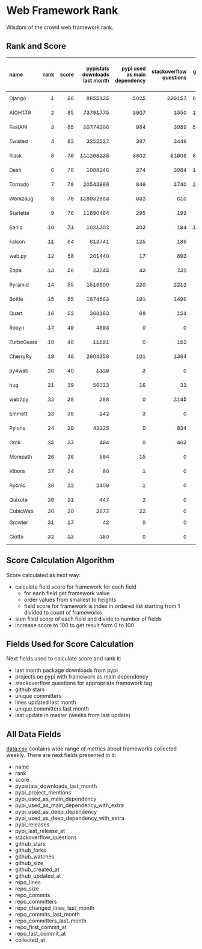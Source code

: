 # Web Framework Rank
Wisdom of the crowd web framework rank.

## Rank and Score
<sub>name</sub> | <sub>rank</sub> | <sub>score</sub> | <sub>pypistats downloads last month</sub> | <sub>pypi used as main dependency</sub> | <sub>stackoverflow questions</sub> | <sub>github stars</sub> | <sub>repo unique committers</sub> | <sub>repo changed lines last month</sub> | <sub>repo unique committers last month</sub> | <sub>repo last commit</sub>
:--- | ---: | ---: | ---: | ---: | ---: | ---: | ---: | ---: | ---: | ---:
[<sub>Django</sub>](https://github.com/django/django "first commit: 2005-07-13") | [<sub>1</sub>](# "  +0 last week") | [<sub>96</sub>](# "  +1 last week") | [<sub>8855135</sub>](# "  #7 in pypistats downloads last month +0.97% last week") | [<sub>5025</sub>](# "  #1 in pypi used as main dependency +0.3% last week") | [<sub>299157</sub>](# "  #1 in stackoverflow questions +0.1% last week") | [<sub>67026</sub>](# "  #1 in github stars +0.18% last week") | [<sub>2784</sub>](# "  #1 in repo unique committers +0.14% last week") | [<sub>3602</sub>](# "▼ #3 in repo changed lines last month -7.33% last week") | [<sub>34</sub>](# "  #1 in repo unique committers last month -12.82% last week") | [<sub>2022-10-29</sub>](# "▲ #1 in repo last commit 1 week ago")
[<sub>AIOHTTP</sub>](https://github.com/aio-libs/aiohttp "first commit: 2013-10-01") | [<sub>2</sub>](# "▲ +1 last week") | [<sub>85</sub>](# "▲ -2 last week") | [<sub>73791775</sub>](# "  #3 in pypistats downloads last month +2.17% last week") | [<sub>3907</sub>](# "  #2 in pypi used as main dependency +0.7% last week") | [<sub>1550</sub>](# "  #9 in stackoverflow questions +0.32% last week") | [<sub>12963</sub>](# "  #7 in github stars +0.19% last week") | [<sub>676</sub>](# "  #3 in repo unique committers +0.0% last week") | [<sub>136</sub>](# "▼ #13 in repo changed lines last month -33.33% last week") | [<sub>6</sub>](# "▲ #3 in repo unique committers last month +0.0% last week") | [<sub>2022-10-29</sub>](# "  #1 in repo last commit 1 week ago")
[<sub>FastAPI</sub>](https://github.com/tiangolo/fastapi "first commit: 2018-12-05; uses: Starlette") | [<sub>3</sub>](# "▼ -1 last week") | [<sub>85</sub>](# "▼ -3 last week") | [<sub>10774366</sub>](# "  #6 in pypistats downloads last month +2.72% last week") | [<sub>984</sub>](# "  #4 in pypi used as main dependency +1.76% last week") | [<sub>3959</sub>](# "  #4 in stackoverflow questions +0.69% last week") | [<sub>50951</sub>](# "  #3 in github stars +0.38% last week") | [<sub>402</sub>](# "  #6 in repo unique committers +0.0% last week") | [<sub>826</sub>](# "▼ #5 in repo changed lines last month +0.0% last week") | [<sub>6</sub>](# "▲ #3 in repo unique committers last month +0.0% last week") | [<sub>2022-10-20</sub>](# "▼ #13 in repo last commit 2 weeks ago")
[<sub>Twisted</sub>](https://github.com/twisted/twisted "first commit: 2001-07-09") | [<sub>4</sub>](# "  +0 last week") | [<sub>83</sub>](# "  +2 last week") | [<sub>3252527</sub>](# "  #8 in pypistats downloads last month -1.08% last week") | [<sub>387</sub>](# "  #7 in pypi used as main dependency +0.52% last week") | [<sub>3446</sub>](# "  #6 in stackoverflow questions +0.12% last week") | [<sub>4815</sub>](# "  #15 in github stars +0.19% last week") | [<sub>289</sub>](# "  #9 in repo unique committers +0.0% last week") | [<sub>128374</sub>](# "▼ #2 in repo changed lines last month +84.46% last week") | [<sub>10</sub>](# "  #2 in repo unique committers last month +25.0% last week") | [<sub>2022-10-29</sub>](# "▲ #1 in repo last commit 1 week ago")
[<sub>Flask</sub>](https://github.com/pallets/flask "first commit: 2010-04-06; uses: Werkzeug") | [<sub>5</sub>](# "▲ +1 last week") | [<sub>79</sub>](# "▲ -2 last week") | [<sub>111298235</sub>](# "  #2 in pypistats downloads last month -1.15% last week") | [<sub>3802</sub>](# "  #3 in pypi used as main dependency +0.26% last week") | [<sub>51906</sub>](# "  #2 in stackoverflow questions +0.04% last week") | [<sub>60956</sub>](# "  #2 in github stars +0.09% last week") | [<sub>812</sub>](# "  #2 in repo unique committers +0.0% last week") | [<sub>4</sub>](# "▼ #18 in repo changed lines last month +0.0% last week") | [<sub>2</sub>](# "▼ #12 in repo unique committers last month +0.0% last week") | [<sub>2022-10-05</sub>](# "▼ #18 in repo last commit 4 weeks ago")
[<sub>Dash</sub>](https://github.com/plotly/dash "first commit: 2015-04-10") | [<sub>6</sub>](# "▲ +2 last week") | [<sub>78</sub>](# "▲ -1 last week") | [<sub>1088246</sub>](# "  #12 in pypistats downloads last month -1.79% last week") | [<sub>274</sub>](# "  #10 in pypi used as main dependency +0.37% last week") | [<sub>3984</sub>](# "  #3 in stackoverflow questions +0.4% last week") | [<sub>17557</sub>](# "  #5 in github stars +0.21% last week") | [<sub>153</sub>](# "  #15 in repo unique committers +0.0% last week") | [<sub>292247</sub>](# "▲ #1 in repo changed lines last month +22056.71% last week") | [<sub>5</sub>](# "▼ #8 in repo unique committers last month +0.0% last week") | [<sub>2022-10-28</sub>](# "▼ #7 in repo last commit 1 week ago")
[<sub>Tornado</sub>](https://github.com/tornadoweb/tornado "first commit: 2009-09-09") | [<sub>7</sub>](# "▼ -2 last week") | [<sub>78</sub>](# "▼ -3 last week") | [<sub>20543968</sub>](# "  #4 in pypistats downloads last month +0.08% last week") | [<sub>846</sub>](# "  #6 in pypi used as main dependency +0.12% last week") | [<sub>3740</sub>](# "  #5 in stackoverflow questions +0.03% last week") | [<sub>20823</sub>](# "  #4 in github stars +0.05% last week") | [<sub>445</sub>](# "  #5 in repo unique committers +0.0% last week") | [<sub>34</sub>](# "  #16 in repo changed lines last month +0.0% last week") | [<sub>3</sub>](# "▲ #9 in repo unique committers last month +0.0% last week") | [<sub>2022-10-15</sub>](# "▼ #13 in repo last commit 3 weeks ago")
[<sub>Werkzeug</sub>](https://github.com/pallets/werkzeug "first commit: 2007-05-04; used by: Flask and Quart") | [<sub>8</sub>](# "▼ -1 last week") | [<sub>78</sub>](# "▼ -1 last week") | [<sub>118932863</sub>](# "  #1 in pypistats downloads last month +0.58% last week") | [<sub>932</sub>](# "  #5 in pypi used as main dependency +0.65% last week") | [<sub>610</sub>](# "  #15 in stackoverflow questions +0.0% last week") | [<sub>6200</sub>](# "  #12 in github stars +0.02% last week") | [<sub>472</sub>](# "  #4 in repo unique committers +0.0% last week") | [<sub>600</sub>](# "  #6 in repo changed lines last month +0.0% last week") | [<sub>6</sub>](# "▲ #3 in repo unique committers last month +0.0% last week") | [<sub>2022-10-13</sub>](# "▼ #16 in repo last commit 3 weeks ago")
[<sub>Starlette</sub>](https://github.com/encode/starlette "first commit: 2018-06-25; used by: FastAPI") | [<sub>9</sub>](# "  +0 last week") | [<sub>76</sub>](# "  +0 last week") | [<sub>11890464</sub>](# "  #5 in pypistats downloads last month +4.49% last week") | [<sub>295</sub>](# "  #9 in pypi used as main dependency +0.68% last week") | [<sub>192</sub>](# "  #18 in stackoverflow questions +1.59% last week") | [<sub>7521</sub>](# "  #10 in github stars +0.31% last week") | [<sub>223</sub>](# "  #12 in repo unique committers +0.0% last week") | [<sub>425</sub>](# "▼ #7 in repo changed lines last month -45.72% last week") | [<sub>6</sub>](# "▼ #3 in repo unique committers last month -25.0% last week") | [<sub>2022-10-29</sub>](# "▲ #1 in repo last commit 1 week ago")
[<sub>Sanic</sub>](https://github.com/sanic-org/sanic "first commit: 2016-05-26") | [<sub>10</sub>](# "  +0 last week") | [<sub>71</sub>](# "  +0 last week") | [<sub>1021202</sub>](# "  #13 in pypistats downloads last month -0.22% last week") | [<sub>303</sub>](# "  #8 in pypi used as main dependency +0.33% last week") | [<sub>194</sub>](# "  #17 in stackoverflow questions +0.0% last week") | [<sub>16548</sub>](# "  #6 in github stars +0.08% last week") | [<sub>357</sub>](# "  #8 in repo unique committers +0.28% last week") | [<sub>196</sub>](# "▼ #11 in repo changed lines last month -5.31% last week") | [<sub>3</sub>](# "▲ #9 in repo unique committers last month +50.0% last week") | [<sub>2022-10-27</sub>](# "▼ #7 in repo last commit 1 week ago")
[<sub>Falcon</sub>](https://github.com/falconry/falcon "first commit: 2012-12-06; used by: hug") | [<sub>11</sub>](# "▲ +1 last week") | [<sub>64</sub>](# "▲ +3 last week") | [<sub>613741</sub>](# "  #14 in pypistats downloads last month +2.21% last week") | [<sub>125</sub>](# "  #13 in pypi used as main dependency +0.0% last week") | [<sub>189</sub>](# "▼ #19 in stackoverflow questions +0.0% last week") | [<sub>8927</sub>](# "  #8 in github stars +0.1% last week") | [<sub>200</sub>](# "  #13 in repo unique committers +0.5% last week") | [<sub>203</sub>](# "▲ #10 in repo changed lines last month +1.0% last week") | [<sub>2</sub>](# "▲ #12 in repo unique committers last month +100.0% last week") | [<sub>2022-10-28</sub>](# "▲ #7 in repo last commit 1 week ago")
[<sub>web.py</sub>](https://github.com/webpy/webpy "first commit: 1970-01-01") | [<sub>12</sub>](# "▲ +1 last week") | [<sub>58</sub>](# "▲ -2 last week") | [<sub>201440</sub>](# "  #16 in pypistats downloads last month -5.99% last week") | [<sub>17</sub>](# "  #18 in pypi used as main dependency +0.0% last week") | [<sub>893</sub>](# "  #12 in stackoverflow questions +0.0% last week") | [<sub>5743</sub>](# "  #13 in github stars +0.1% last week") | [<sub>94</sub>](# "  #18 in repo unique committers +0.0% last week") | [<sub>385</sub>](# "▼ #8 in repo changed lines last month +0.0% last week") | [<sub>2</sub>](# "▼ #12 in repo unique committers last month +0.0% last week") | [<sub>2022-10-13</sub>](# "▼ #16 in repo last commit 3 weeks ago")
[<sub>Zope</sub>](https://github.com/zopefoundation/Zope "first commit: 1996-06-17") | [<sub>13</sub>](# "▲ +2 last week") | [<sub>56</sub>](# "▲ +1 last week") | [<sub>23245</sub>](# "  #19 in pypistats downloads last month +1.25% last week") | [<sub>43</sub>](# "  #16 in pypi used as main dependency +0.0% last week") | [<sub>732</sub>](# "  #14 in stackoverflow questions +0.0% last week") | [<sub>303</sub>](# "  #25 in github stars +0.33% last week") | [<sub>173</sub>](# "  #14 in repo unique committers +0.58% last week") | [<sub>163</sub>](# "▲ #12 in repo changed lines last month +17.27% last week") | [<sub>3</sub>](# "▲ #9 in repo unique committers last month +50.0% last week") | [<sub>2022-10-23</sub>](# "▼ #7 in repo last commit 1 week ago")
[<sub>Pyramid</sub>](https://github.com/Pylons/pyramid "first commit: 2008-07-04; used by: CubicWeb") | [<sub>14</sub>](# "▼ -3 last week") | [<sub>55</sub>](# "▼ -11 last week") | [<sub>1516600</sub>](# "  #11 in pypistats downloads last month +1.59% last week") | [<sub>220</sub>](# "  #11 in pypi used as main dependency +0.0% last week") | [<sub>2212</sub>](# "  #7 in stackoverflow questions +0.14% last week") | [<sub>3707</sub>](# "  #16 in github stars +0.05% last week") | [<sub>358</sub>](# "  #7 in repo unique committers +0.0% last week") | [<sub>0</sub>](# "▼ #19 in repo changed lines last month -100.0% last week") | [<sub>0</sub>](# "▼ #19 in repo unique committers last month -100.0% last week") | [<sub>2022-09-29</sub>](# "▼ #19 in repo last commit 5 weeks ago")
[<sub>Bottle</sub>](https://github.com/bottlepy/bottle "first commit: 2009-06-30") | [<sub>15</sub>](# "▼ -1 last week") | [<sub>55</sub>](# "▼ -1 last week") | [<sub>1874563</sub>](# "  #10 in pypistats downloads last month -0.13% last week") | [<sub>191</sub>](# "  #12 in pypi used as main dependency +0.0% last week") | [<sub>1496</sub>](# "  #10 in stackoverflow questions +0.0% last week") | [<sub>7784</sub>](# "  #9 in github stars +0.05% last week") | [<sub>231</sub>](# "  #11 in repo unique committers +0.0% last week") | [<sub>0</sub>](# "▼ #19 in repo changed lines last month +100% last week") | [<sub>0</sub>](# "▼ #19 in repo unique committers last month +100% last week") | [<sub>2022-09-05</sub>](# "▼ #20 in repo last commit 8 weeks ago")
[<sub>Quart</sub>](https://github.com/pallets/quart "first commit: 2017-05-14; uses: Werkzeug") | [<sub>16</sub>](# "  +0 last week") | [<sub>52</sub>](# "  -3 last week") | [<sub>368163</sub>](# "  #15 in pypistats downloads last month -1.36% last week") | [<sub>68</sub>](# "  #15 in pypi used as main dependency +0.0% last week") | [<sub>154</sub>](# "  #20 in stackoverflow questions +0.65% last week") | [<sub>1428</sub>](# "  #20 in github stars +1.06% last week") | [<sub>80</sub>](# "  #19 in repo unique committers +0.0% last week") | [<sub>100</sub>](# "▲ #14 in repo changed lines last month -1.96% last week") | [<sub>2</sub>](# "▼ #12 in repo unique committers last month +0.0% last week") | [<sub>2022-10-18</sub>](# "▼ #13 in repo last commit 2 weeks ago")
[<sub>Robyn</sub>](https://github.com/sansyrox/robyn "first commit: 2021-05-22") | [<sub>17</sub>](# "▲ +1 last week") | [<sub>49</sub>](# "▲ +3 last week") | [<sub>4593</sub>](# "▲ #21 in pypistats downloads last month +9.46% last week") | [<sub>0</sub>](# "  #26 in pypi used as main dependency +100% last week") | [<sub>0</sub>](# "  #23 in stackoverflow questions +100% last week") | [<sub>1606</sub>](# "▲ #18 in github stars +4.29% last week") | [<sub>26</sub>](# "  #26 in repo unique committers +4.0% last week") | [<sub>303</sub>](# "▼ #9 in repo changed lines last month +23.67% last week") | [<sub>6</sub>](# "▲ #3 in repo unique committers last month +20.0% last week") | [<sub>2022-10-29</sub>](# "▲ #1 in repo last commit 1 week ago")
[<sub>TurboGears</sub>](https://github.com/TurboGears/tg2 "first commit: 2007-06-27") | [<sub>18</sub>](# "▲ +5 last week") | [<sub>48</sub>](# "▲ +19 last week") | [<sub>11591</sub>](# "  #20 in pypistats downloads last month -11.92% last week") | [<sub>0</sub>](# "  #26 in pypi used as main dependency +100% last week") | [<sub>152</sub>](# "  #21 in stackoverflow questions +0.0% last week") | [<sub>774</sub>](# "  #22 in github stars -0.13% last week") | [<sub>35</sub>](# "  #23 in repo unique committers +0.0% last week") | [<sub>987</sub>](# "▲ #4 in repo changed lines last month +100% last week") | [<sub>1</sub>](# "▲ #17 in repo unique committers last month +100% last week") | [<sub>2022-10-29</sub>](# "▲ #1 in repo last commit 1 week ago")
[<sub>CherryPy</sub>](https://github.com/cherrypy/cherrypy "first commit: 2004-11-20") | [<sub>19</sub>](# "▼ -2 last week") | [<sub>48</sub>](# "▼ -1 last week") | [<sub>2604356</sub>](# "  #9 in pypistats downloads last month -3.61% last week") | [<sub>101</sub>](# "  #14 in pypi used as main dependency +1.0% last week") | [<sub>1364</sub>](# "  #11 in stackoverflow questions +0.07% last week") | [<sub>1604</sub>](# "▼ #19 in github stars +0.06% last week") | [<sub>145</sub>](# "  #16 in repo unique committers +0.0% last week") | [<sub>0</sub>](# "▼ #19 in repo changed lines last month +100% last week") | [<sub>0</sub>](# "▼ #19 in repo unique committers last month +100% last week") | [<sub>2022-07-17</sub>](# "▼ #22 in repo last commit 15 weeks ago")
[<sub>py4web</sub>](https://github.com/web2py/py4web "first commit: 2019-03-25") | [<sub>20</sub>](# "▼ -1 last week") | [<sub>40</sub>](# "▼ -5 last week") | [<sub>1129</sub>](# "  #24 in pypistats downloads last month -15.75% last week") | [<sub>3</sub>](# "  #21 in pypi used as main dependency +0.0% last week") | [<sub>0</sub>](# "  #23 in stackoverflow questions +100% last week") | [<sub>185</sub>](# "  #27 in github stars +0.0% last week") | [<sub>63</sub>](# "  #20 in repo unique committers +0.0% last week") | [<sub>31</sub>](# "▼ #17 in repo changed lines last month -82.78% last week") | [<sub>2</sub>](# "▼ #12 in repo unique committers last month -60.0% last week") | [<sub>2022-10-26</sub>](# "▼ #7 in repo last commit 1 week ago")
[<sub>hug</sub>](https://github.com/hugapi/hug "first commit: 2015-07-17; uses: Falcon") | [<sub>21</sub>](# "▼ -1 last week") | [<sub>39</sub>](# "▼ +0 last week") | [<sub>56023</sub>](# "  #17 in pypistats downloads last month -3.18% last week") | [<sub>16</sub>](# "  #19 in pypi used as main dependency +0.0% last week") | [<sub>32</sub>](# "  #22 in stackoverflow questions -3.03% last week") | [<sub>6664</sub>](# "  #11 in github stars +0.05% last week") | [<sub>123</sub>](# "  #17 in repo unique committers +0.0% last week") | [<sub>0</sub>](# "▼ #19 in repo changed lines last month +100% last week") | [<sub>0</sub>](# "▼ #19 in repo unique committers last month +100% last week") | [<sub>2020-08-10</sub>](# "  #27 in repo last commit 116 weeks ago")
[<sub>web2py</sub>](https://github.com/web2py/web2py "first commit: 2011-11-23") | [<sub>22</sub>](# "▼ -1 last week") | [<sub>38</sub>](# "▼ -1 last week") | [<sub>288</sub>](# "  #28 in pypistats downloads last month -8.86% last week") | [<sub>0</sub>](# "  #26 in pypi used as main dependency +100% last week") | [<sub>2145</sub>](# "  #8 in stackoverflow questions +0.0% last week") | [<sub>2018</sub>](# "  #17 in github stars -0.05% last week") | [<sub>271</sub>](# "  #10 in repo unique committers +0.0% last week") | [<sub>0</sub>](# "▼ #19 in repo changed lines last month +100% last week") | [<sub>0</sub>](# "▼ #19 in repo unique committers last month +100% last week") | [<sub>2022-06-04</sub>](# "▼ #24 in repo last commit 22 weeks ago")
[<sub>Emmett</sub>](https://github.com/emmett-framework/emmett "first commit: 2014-10-22") | [<sub>23</sub>](# "▲ +3 last week") | [<sub>38</sub>](# "▲ +13 last week") | [<sub>242</sub>](# "  #29 in pypistats downloads last month -14.49% last week") | [<sub>3</sub>](# "  #21 in pypi used as main dependency +0.0% last week") | [<sub>0</sub>](# "  #23 in stackoverflow questions +100% last week") | [<sub>782</sub>](# "  #21 in github stars +0.26% last week") | [<sub>22</sub>](# "  #27 in repo unique committers +0.0% last week") | [<sub>100</sub>](# "▲ #14 in repo changed lines last month +100% last week") | [<sub>1</sub>](# "▲ #17 in repo unique committers last month +100% last week") | [<sub>2022-10-28</sub>](# "▲ #7 in repo last commit 1 week ago")
[<sub>Pylons</sub>](https://github.com/Pylons/pylons "first commit: 2006-02-18") | [<sub>24</sub>](# "▼ -2 last week") | [<sub>29</sub>](# "▼ -1 last week") | [<sub>42225</sub>](# "  #18 in pypistats downloads last month +1.76% last week") | [<sub>0</sub>](# "  #26 in pypi used as main dependency +100% last week") | [<sub>834</sub>](# "  #13 in stackoverflow questions +0.0% last week") | [<sub>221</sub>](# "  #26 in github stars +0.0% last week") | [<sub>36</sub>](# "  #22 in repo unique committers +0.0% last week") | [<sub>0</sub>](# "▼ #19 in repo changed lines last month +100% last week") | [<sub>0</sub>](# "▼ #19 in repo unique committers last month +100% last week") | [<sub>2018-01-12</sub>](# "  #30 in repo last commit 251 weeks ago")
[<sub>Grok</sub>](https://github.com/zopefoundation/grok "first commit: 2006-10-14") | [<sub>25</sub>](# "▼ -1 last week") | [<sub>27</sub>](# "▼ -2 last week") | [<sub>494</sub>](# "▼ #26 in pypistats downloads last month -19.81% last week") | [<sub>0</sub>](# "  #26 in pypi used as main dependency +100% last week") | [<sub>463</sub>](# "  #16 in stackoverflow questions +0.0% last week") | [<sub>20</sub>](# "  #31 in github stars +0.0% last week") | [<sub>41</sub>](# "  #21 in repo unique committers +0.0% last week") | [<sub>0</sub>](# "▼ #19 in repo changed lines last month +100% last week") | [<sub>0</sub>](# "▼ #19 in repo unique committers last month +100% last week") | [<sub>2022-09-01</sub>](# "▼ #21 in repo last commit 9 weeks ago")
[<sub>Morepath</sub>](https://github.com/morepath/morepath "first commit: 2013-07-17") | [<sub>26</sub>](# "▼ -1 last week") | [<sub>26</sub>](# "▼ -1 last week") | [<sub>594</sub>](# "▲ #25 in pypistats downloads last month +7.03% last week") | [<sub>15</sub>](# "  #20 in pypi used as main dependency +0.0% last week") | [<sub>0</sub>](# "  #23 in stackoverflow questions +100% last week") | [<sub>396</sub>](# "  #24 in github stars +0.0% last week") | [<sub>28</sub>](# "  #24 in repo unique committers +0.0% last week") | [<sub>0</sub>](# "▼ #19 in repo changed lines last month +100% last week") | [<sub>0</sub>](# "▼ #19 in repo unique committers last month +100% last week") | [<sub>2022-05-29</sub>](# "▼ #25 in repo last commit 22 weeks ago")
[<sub>Vibora</sub>](https://github.com/vibora-io/vibora "first commit: 2018-06-13") | [<sub>27</sub>](# "  +0 last week") | [<sub>24</sub>](# "  -1 last week") | [<sub>80</sub>](# "  #31 in pypistats downloads last month -25.93% last week") | [<sub>1</sub>](# "  #24 in pypi used as main dependency +0.0% last week") | [<sub>0</sub>](# "  #23 in stackoverflow questions +100% last week") | [<sub>5711</sub>](# "  #14 in github stars +0.04% last week") | [<sub>27</sub>](# "  #25 in repo unique committers +0.0% last week") | [<sub>0</sub>](# "▼ #19 in repo changed lines last month +100% last week") | [<sub>0</sub>](# "▼ #19 in repo unique committers last month +100% last week") | [<sub>2019-02-11</sub>](# "  #29 in repo last commit 194 weeks ago")
[<sub>Pycnic</sub>](https://github.com/nullism/pycnic "first commit: 2015-11-04") | [<sub>28</sub>](# "  +0 last week") | [<sub>22</sub>](# "  -1 last week") | [<sub>2409</sub>](# "  #23 in pypistats downloads last month +12.94% last week") | [<sub>1</sub>](# "  #24 in pypi used as main dependency +0.0% last week") | [<sub>0</sub>](# "  #23 in stackoverflow questions +100% last week") | [<sub>156</sub>](# "  #28 in github stars +0.0% last week") | [<sub>11</sub>](# "  #28 in repo unique committers +0.0% last week") | [<sub>0</sub>](# "▼ #19 in repo changed lines last month +100% last week") | [<sub>0</sub>](# "▼ #19 in repo unique committers last month +100% last week") | [<sub>2022-04-05</sub>](# "▼ #26 in repo last commit 30 weeks ago")
[<sub>Quixote</sub>](https://github.com/nascheme/quixote "first commit: 2006-03-16") | [<sub>29</sub>](# "  +0 last week") | [<sub>21</sub>](# "  -1 last week") | [<sub>447</sub>](# "  #27 in pypistats downloads last month -1.11% last week") | [<sub>2</sub>](# "  #23 in pypi used as main dependency +0.0% last week") | [<sub>0</sub>](# "  #23 in stackoverflow questions +100% last week") | [<sub>80</sub>](# "  #29 in github stars +0.0% last week") | [<sub>6</sub>](# "  #29 in repo unique committers +0.0% last week") | [<sub>0</sub>](# "▼ #19 in repo changed lines last month +100% last week") | [<sub>0</sub>](# "▼ #19 in repo unique committers last month +100% last week") | [<sub>2022-06-23</sub>](# "▼ #23 in repo last commit 19 weeks ago")
[<sub>CubicWeb</sub>](https://forge.extranet.logilab.fr/cubicweb/cubicweb "uses: Pyramid") | [<sub>30</sub>](# "  +0 last week") | [<sub>20</sub>](# "  -1 last week") | [<sub>3677</sub>](# "▼ #22 in pypistats downloads last month -17.85% last week") | [<sub>22</sub>](# "  #17 in pypi used as main dependency +0.0% last week") | [<sub>0</sub>](# "  #23 in stackoverflow questions +100% last week") | [<sub>0</sub>](# "  #32 in github stars +100% last week") | [<sub>0</sub>](# "  #32 in repo unique committers +100% last week") | [<sub>0</sub>](# "▼ #19 in repo changed lines last month +100% last week") | [<sub>0</sub>](# "▼ #19 in repo unique committers last month +100% last week") | [<sub></sub>](# "  #31 in repo last commit")
[<sub>Growler</sub>](https://github.com/pyGrowler/Growler "first commit: 2014-08-17") | [<sub>31</sub>](# "  +0 last week") | [<sub>17</sub>](# "  -1 last week") | [<sub>42</sub>](# "  #32 in pypistats downloads last month -37.31% last week") | [<sub>0</sub>](# "  #26 in pypi used as main dependency +100% last week") | [<sub>0</sub>](# "  #23 in stackoverflow questions +100% last week") | [<sub>686</sub>](# "  #23 in github stars +0.0% last week") | [<sub>6</sub>](# "  #29 in repo unique committers +0.0% last week") | [<sub>0</sub>](# "▼ #19 in repo changed lines last month +100% last week") | [<sub>0</sub>](# "▼ #19 in repo unique committers last month +100% last week") | [<sub>2020-03-08</sub>](# "  #28 in repo last commit 138 weeks ago")
[<sub>Giotto</sub>](https://github.com/priestc/giotto "first commit: 2012-02-26") | [<sub>32</sub>](# "  +0 last week") | [<sub>13</sub>](# "  -1 last week") | [<sub>150</sub>](# "  #30 in pypistats downloads last month -16.67% last week") | [<sub>0</sub>](# "  #26 in pypi used as main dependency +100% last week") | [<sub>0</sub>](# "  #23 in stackoverflow questions +100% last week") | [<sub>57</sub>](# "  #30 in github stars +0.0% last week") | [<sub>3</sub>](# "  #31 in repo unique committers +0.0% last week") | [<sub>0</sub>](# "▼ #19 in repo changed lines last month +100% last week") | [<sub>0</sub>](# "▼ #19 in repo unique committers last month +100% last week") | [<sub>2013-10-07</sub>](# "  #31 in repo last commit 473 weeks ago")

## Score Calculation Algorithm
Score calculated as next way:
- calculate field score for framework for each field
  - for each field get framework value
  - order values from smallest to heights
  - field score for framework is index in ordered list starting from 1 divided to count of frameworks
- sum filed score of each field and divide to number of fields
- increase score to 100 to get result form 0 to 100

## Fields Used for Score Calculation
Next fields used to calculate score and rank it:
- last month package downloads from pypi
- projects on pypi with framework as main dependency
- stackoverflow questions for appropriate framework tag
- github stars
- unique committers
- lines updated last month
- unique committers last month
- last update in master (weeks from last update)

## All Data Fields
[data.csv](data.csv) contains wide range of metrics about frameworks collected weekly.
There are next fields presented in it: 

- name
- rank
- score
- pypistats_downloads_last_month
- pypi_project_mentions
- pypi_used_as_main_dependency
- pypi_used_as_main_dependency_with_extra
- pypi_used_as_deep_dependency
- pypi_used_as_deep_dependency_with_extra
- pypi_releases
- pypi_last_release_at
- stackoverflow_questions
- github_stars
- github_forks
- github_watches
- github_size
- github_created_at
- github_updated_at
- repo_lines
- repo_size
- repo_commits
- repo_committers
- repo_changed_lines_last_month
- repo_commits_last_month
- repo_committers_last_month
- repo_first_commit_at
- repo_last_commit_at
- collected_at
